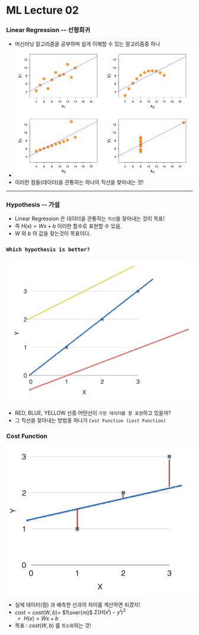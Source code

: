 # ML Lecture 02
### Linear Regression -- 선형회귀
* 머신러닝 알고리즘을 공부하며 쉽게 이해할 수 있는 알고리즘중 하나
* ![img](img/lec02-1.png)
* 이러한 점들(데이터)을 관통하는 하나의 직선을 찾아내는 것!
------------
### Hypothesis -- 가설
* Linear Regression 은 데이터을 관통하는 `직선`을 찾아내는 것이 목표!
* 즉 $H(x) = Wx + b$ 이러한 함수로 표현할 수 있음.
* $W$ 와 $b$ 의 값을 찾는것이 목표이다.

### `Which hypothesis is better?`
![img](img/lec02-2.png)
* RED, BLUE, YELLOW 선중 어떤선이 `가장 데이터를 잘 표현`하고 있을까?
* 그 직선을 찾아내는 방법중 하나가 `Cost Function (Lost Function)`

### Cost Function
![img](img/lec02-3.png)
* 실제 데이터(점) 과 예측한 선과의 차이를 계산하면 되겠지!
* $cost = cost(W,b) =$ $1\over{m}$ $\Sigma(H(x^i) - y^i)^2$
  * $H(x) = Wx + b$
* 목표 : $cost(W,b)$ 를 `최소화`하는 것!


